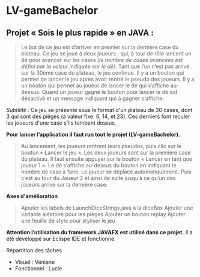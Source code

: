 # LV-gameBachelor

## Projet « Sois le plus rapide » en JAVA :

>Le but de ce jeu est d’arriver en premier sur la dernière case du plateau. 
>Ce jeu se joue à deux joueurs ; qui, à tour de rôle lancent un dé pour avancer sur les cases
*(le nombre de cases avancées est défini par la valeur indiquée sur le dé)*.
>Tant que l’un n’est pas arrivé sur la 30ème case du plateau, le jeu continue. 
>Il y a un bouton qui permet de lancer le jeu après avoir rentré le pseudo des joueurs.
>Il y a un bouton qui permet au joueur de lancer le dé qui s’affiche au-dessus. 
>Quand un joueur gagné le bouton pour lancer le dé est désactivé et un message indiquant qui à gagner s’affiche.

*Subtilité* : Ce jeu se présente sous le format d'un plateau de 30 cases, dont 3 qui sont des pièges (à valeur fixe: 6, 14, et 23). Ces derniers font reculer les joueurs d'une case s'ils tombent dessus.

**Pour lancer l’application il faut run tout le projet (LV-gameBachelor).**
>Au lancement, les joueurs rentrent leurs pseudos, puis clic sur le bouton « Lancer le jeu ».
>Les deux joueurs sont sur la première case du plateau. 
>Il faut ensuite appuyer sur le bouton « Lancer en tant que joueur 1 ». 
>Le dé s’affiche au-dessus du bouton en indiquant le nombre de case à faire. Le joueur se déplace automatiquement. 
>Puis c’est au tour du Joueur 2 et ainsi de suite jusqu’à ce qu’un des joueurs arrive sur la dernière case.

**Axes d'amélioration**
>Ajouter les labels de LaunchDiceStrings.java à la diceBox
>Ajouter une variable aléatoire pour les pièges
>Ajouter un bouton replay
>Ajouter une feuille de style pour styliser le jeu

**Attention l’utilisation du framework JAVAFX est utilisé dans ce projet.**
Il a été développé sur Eclispe IDE et fonctionne.

Répartition des tâches
* Visuel : Véniane 
* Fonctionnel : Lucie 
